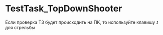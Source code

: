 # TestTask_TopDownShooter

Если проверка ТЗ будет происходить на ПК, то используйте клавишу ```J``` для стрельбы
